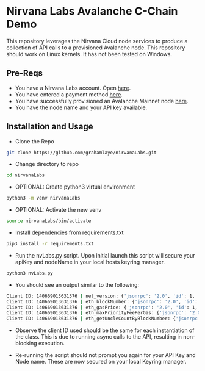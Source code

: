 # Nirvana Labs Avalanche C-Chain Demo

This repository leverages the Nirvana Cloud node services to produce a collection of API calls to a provisioned Avalanche node.
This repository should work on Linux kernels. It has not been tested on Windows.

## Pre-Reqs

- You have a Nirvana Labs account. Open [here](https://nirvanalabs.io/).
- You have entered a payment method [here](https://nirvanalabs.io/cloud).
- You have successfully provisioned an Avalanche Mainnet node [here](https://nirvanalabs.io/dashboard/nodes).
- You have the node name and your API key available.

## Installation and Usage

- Clone the Repo
```bash
git clone https://github.com/grahamlaye/nirvanaLabs.git
```
- Change directory to repo
```bash
cd nirvanaLabs
```

- OPTIONAL: Create python3 virtual environment
```bash
python3 -m venv nirvanaLabs
```

- OPTIONAL: Activate the new venv
```bash
source nirvanaLabs/bin/activate
```

- Install dependencies from requirements.txt
```bash
pip3 install -r requirements.txt
```

- Run the nvLabs.py script. Upon initial launch this script will secure your apiKey and nodeName in your local hosts keyring manager.
```bash
python3 nvLabs.py
```

- You should see an output similar to the following:
```bash
Client ID: 140669013631376 | net_version: {'jsonrpc': '2.0', 'id': 1, 'result': '43114'}
Client ID: 140669013631376 | eth_blockNumber: {'jsonrpc': '2.0', 'id': 1, 'result': '0x2755403'}
Client ID: 140669013631376 | eth_gasPrice: {'jsonrpc': '2.0', 'id': 1, 'result': '0x5d21dba00'}
Client ID: 140669013631376 | eth_maxPriorityFeePerGas: {'jsonrpc': '2.0', 'id': 1, 'result': '0x0'}
Client ID: 140669013631376 | eth_getUncleCountByBlockNumber: {'jsonrpc': '2.0', 'id': 1, 'result': '0x0'}
```
- Observe the client ID used should be the same for each instantiation of the class. This is due to running async calls to the API, resulting in non-blocking execution.

- Re-running the script should not prompt you again for your API Key and Node name. These are now secured on your local Keyring manager.
